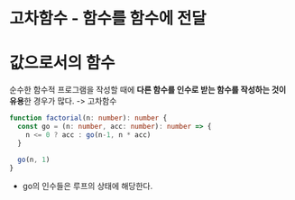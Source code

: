 # 고차함수 - 함수를 함수에 전달

# 값으로서의 함수
순수한 함수적 프로그램을 작성할 때에 **다른 함수를 인수로 받는 함수를 작성하는 것이 유용**한 경우가 많다. 
-> 고차함수

``` typescript
function factorial(n: number): number {
  const go = (n: number, acc: number): number => {
    n <= 0 ? acc : go(n-1, n * acc)
  }

  go(n, 1)
}
``` 
 - go의 인수들은 루프의 상태에 해당한다. 

 